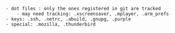     - dot files : only the ones registered in git are tracked
    	- may need tracking: .xscreensaver, .mplayer, .arm_prefs
    - keys: .ssh, .netrc, .abuild, .gnupg, .purple
    - special: .mozilla, .thunderbird
